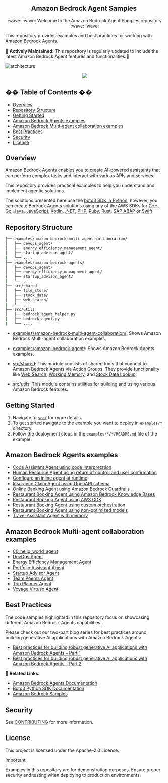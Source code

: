 <h2 align="center">Amazon Bedrock Agent Samples&nbsp;</h2>
<p align="center">
  :wave: :wave: Welcome to the Amazon Bedrock Agent Samples repository :wave: :wave:
</p>

This repository provides examples and best practices for working with [Amazon Bedrock Agents](https://aws.amazon.com/bedrock/agents/). 

🔄 **Actively Maintained**: This repository is regularly updated to include the latest Amazon Bedrock Agent features and functionalities.🔄

![architecture](https://github.com/awslabs/amazon-bedrock-agent-samples/blob/main/images/architecture.gif?raw=true)

<p align="center">
  <a href="/examples/amazon-bedrock-multi-agent-collaboration/startup_advisor_agent/"><img src="https://img.shields.io/badge/Example-Startup_Advisor_Agent-blue" /></a>
</p>

## �� Table of Contents ��

- [Overview](#overview)
- [Repository Structure](#repository-structure)
- [Getting Started](#getting-started)
- [Amazon Bedrock Agents examples](#amazon-bedrock-agents-examples)
- [Amazon Bedrock Multi-agent collaboration examples](#amazon-bedrock-multi-agent-collaboration-examples)
- [Best Practices](#best-practices)
- [Security](#security)
- [License](#license)

## Overview

Amazon Bedrock Agents enables you to create AI-powered assistants that can perform complex tasks and interact with various APIs and services. 

This repository provides practical examples to help you understand and implement agentic solutions.

The solutions presented here use the [boto3 SDK in Python](https://boto3.amazonaws.com/v1/documentation/api/latest/reference/services/bedrock-agent.html), however, you can create Bedrock Agents solutions using any of the AWS SDKs for [C++](https://sdk.amazonaws.com/cpp/api/LATEST/aws-cpp-sdk-bedrock-agent/html/annotated.html), [Go](https://docs.aws.amazon.com/sdk-for-go/api/service/bedrockagent/), [Java](https://sdk.amazonaws.com/java/api/latest/software/amazon/awssdk/services/bedrockagent/package-summary.html), [JavaScript](https://docs.aws.amazon.com/AWSJavaScriptSDK/v3/latest/client/bedrock-agent/), [Kotlin](https://sdk.amazonaws.com/kotlin/api/latest/bedrockagent/index.html), [.NET](https://docs.aws.amazon.com/sdkfornet/v3/apidocs/items/BedrockAgent/NBedrockAgent.html), [PHP](https://docs.aws.amazon.com/aws-sdk-php/v3/api/namespace-Aws.BedrockAgent.html), [Ruby](https://docs.aws.amazon.com/sdk-for-ruby/v3/api/Aws/BedrockAgent.html), [Rust](https://docs.rs/aws-sdk-bedrockagent/latest/aws_sdk_bedrockagent/), [SAP ABAP](https://docs.aws.amazon.com/sdk-for-sap-abap/v1/api/latest/bdr/index.html) or [Swift](https://sdk.amazonaws.com/swift/api/awsbedrockruntime/0.34.0/documentation/awsbedrockruntime)

## Repository Structure

```bash
├── examples/amazon-bedrock-multi-agent-collaboration/
│   ├── devops_agent/
│   ├── energy_efficiency_management_agent/
│   ├── startup_advisor_agent/
|   └── ....
├── examples/amazon-bedrock-agents/
│   ├── devops_agent/
│   ├── energy_efficiency_management_agent/
│   ├── startup_advisor_agent/
|   └── ....
├── src/shared
│   ├── file_store/
│   ├── stock_data/
│   ├── web_search/
|   └── ....
├── src/utils
│   ├── bedrock_agent_helper.py
|   ├── bedrock_agent.py
|   └── ....
```

- [examples/amazon-bedrock-multi-agent-collaboration/](/examples/amazon-bedrock-multi-agent-collaboration/): Shows Amazon Bedrock Multi-agent collaboration examples.

- [examples/amazon-bedrock-agent/](/examples/amazon-bedrock-agent/): Shows Amazon Bedrock Agents examples.

- [src/shared](/src/shared/): This module consists of shared tools that connect to Amazon Bedrock Agents via Action Groups. They provide functionality like [Web Search](/src/shared/file_store/), [Working Memory](/src/shared/working_memory/), and [Stock Data Lookup](/src/shared/stock_data/).

- [src/utils](/src/utils/): This module contains utilities for building and using various Amazon Bedrock features.

## Getting Started

1. Navigate to [`src/`](/src/) for more details.
2. To get started navigate to the example you want to deploy in [`examples/*`](/examples/) directory. 
3. Follow the deployment steps in the `examples/*/*/README.md` file of the example. 

## Amazon Bedrock Agents examples

- [Code Assistant Agent using code Interpretation](/examples/amazon-bedrock-agents/code_assistant_agent/)
- [Human Resource Agent using return of control and user confirmation](/examples/amazon-bedrock-agents/human_resources_agent/)
- [Configure an inline agent at runtime](/examples/amazon-bedrock-agents/inline_agent/)
- [Insurance Claim Agent using OpenAPI schema](/examples/amazon-bedrock-agents/insurance_claims_agent/)
- [Online Banking Agent using Amazon Bedrock Guardrails](/examples/amazon-bedrock-agents/online_banking_agent/)
- [Restaurant Booking Agent using Amazon Bedrock Knowledge Bases](/examples/amazon-bedrock-agents/restaurant_agent/)
- [Restaurant Booking Agent using AWS CDK](/examples/amazon-bedrock-agents/booking_cdk_agent/)
- [Restaurant Booking Agent using custom orchestration](/examples/amazon-bedrock-agents/restaurant_booking_custom_orchestration_agent/)
- [Restaurant Booking Agent using non-optimized models](/examples/amazon-bedrock-agents/restaurant_booking_mistral_agent/)
- [Travel Assistant Agent with memory](/examples/amazon-bedrock-agents/travel_assistant_agent/)

## Amazon Bedrock Multi-agent collaboration examples

- [00_hello_world_agent](/examples/00_hello_world_agent/)
- [DevOps Agent](/examples/devops_agent/)
- [Energy Efficiency Management Agent](/examples/energy_efficiency_management_agent/)
- [Portfolio Assistant Agent](/examples/portfolio_assistant_agent/)
- [Startup Advisor Agent](/examples/startup_advisor_agent/)
- [Team Poems Agent](/examples/team_poems_agent/)
- [Trip Planner Agent](/examples/trip_planner_agent/)
- [Voyage Virtuso Agent](/examples/voyage_virtuoso_agent/)

## Best Practices

The code samples highlighted in this repository focus on showcasing different Amazon Bedrock Agents capabilities.

Please check out our two-part blog series for best practices around building generative AI applications with Amazon Bedrock Agents: 

- [Best practices for building robust generative AI applications with Amazon Bedrock Agents – Part 1](https://aws.amazon.com/blogs/machine-learning/best-practices-for-building-robust-generative-ai-applications-with-amazon-bedrock-agents-part-1/)
- [Best practices for building robust generative AI applications with Amazon Bedrock Agents – Part 2](https://aws.amazon.com/blogs/machine-learning/best-practices-for-building-robust-generative-ai-applications-with-amazon-bedrock-agents-part-2/)


🔗 **Related Links**:

- [Amazon Bedrock Agents Documentation](https://docs.aws.amazon.com/bedrock/latest/userguide/agents.html)
- [Boto3 Python SDK Documentation](https://boto3.amazonaws.com/v1/documentation/api/latest/reference/services/bedrock-agent.html)
- [Amazon Bedrock Samples](https://github.com/aws-samples/amazon-bedrock-samples/tree/main)


## Security

See [CONTRIBUTING](CONTRIBUTING.md#security-issue-notifications) for more information.

## License

This project is licensed under the Apache-2.0 License.

> [!IMPORTANT]
> Examples in this repository are for demonstration purposes. 
> Ensure proper security and testing when deploying to production environments.